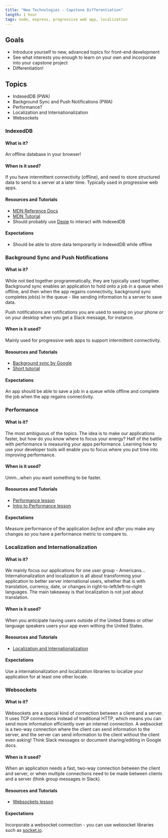 ```yaml
---
title: "New Technologies - Capstone Differentiation"
length: 1 hour
tags: node, express, progressive web app, localization
---
```


## Goals

- Introduce yourself to new, advanced topics for front-end development
- See what interests you enough to learn on your own and incorporate into your capstone project
- Differentiation!

## Topics

* IndexedDB (PWA)
* Background Sync and Push Notifications (PWA)
* Performance?
* Localization and Internationalization
* Websockets

### IndexedDB

#### What is it?
An offline database in your browser!

#### When is it used?
If you have intermittent connectivity (offline), and need to store structured data to send to a server at a later time. Typically used in progressive web apps.

#### Resources and Tutorials
* [MDN Reference Docs](https://developer.mozilla.org/en-US/docs/Web/API/IndexedDB_API)
* [MDN Tutorial](https://developer.mozilla.org/en-US/docs/Web/API/IndexedDB_API/Using_IndexedDB)
* Should probably use [Dexie](http://dexie.org/) to interact with IndexedDB

#### Expectations
* Should be able to store data temporarily in IndexedDB while offline


### Background Sync and Push Notifications

#### What is it?
While not tied together programmatically, they are typically used together. Background sync enables an application to hold onto a job in a queue when offline, and then 
when the app regains connectivity, background sync completes job(s) in the queue - like sending information to a server to save data.

Push notifications are notifications you are used to seeing on your phone or on your desktop when you get a Slack message, for instance.

#### When is it used?
Mainly used for progressive web apps to support intermittent connectivity.

#### Resources and Tutorials
* [Background sync by Google](https://developers.google.com/web/updates/2015/12/background-sync)
* [Short tutorial](https://notes.eellson.com/2018/02/11/chrome-the-background-sync-api-and-exponential-backoff/)

#### Expectations
An app should be able to save a job in a queue while offline and complete the job when the app regains connectivity.

### Performance

#### What is it?
The most ambiguous of the topics. The idea is to make our applications faster, but how do you know where to focus your energy? Half of the battle with performance is 
measuring your apps performance. Learning how to use your developer tools will enable you to focus where you put time into improving performance.

#### When is it used?
Umm...when you want something to be faster.

#### Resources and Tutorials
* [Performance lesson](http://frontend.turing.io/lessons/module-4/intro-to-performance.html)
* [Intro to Performance lesson](https://developers.google.com/web/tools/chrome-devtools/evaluate-performance/reference)

#### Expectations
Measure performance of the application _before_ and _after_ you make any changes so you have a performance metric to compare to.


### Localization and Internationalization

#### What is it?
We mainly focus our applications for one user group - Americans... Internationalization and localization is all about transforming your application to better 
server international users, whether that is with translation, currency, date, or changes in right-to-left/left-to-right languages. The main takeaway is that 
localization is not just about translation.

#### When is it used?
When you anticipate having users outside of the United States or other language speakers users your app even withing the United States.

#### Resources and Tutorials
* [Localization and Internationalization](http://frontend.turing.io/lessons/module-4/localization.html)

#### Expectations
Use a internationalization and localization libraries to localize your application for at least one other locale.

### Websockets

#### What is it?
Websockets are a special kind of connection between a client and a server. It uses TCP connections instead of traditional HTTP, which means you can send more information 
efficiently over an internet connection. A websocket is a two-way connection where the client can send information to the server, and the server can send information 
to the client without the client even asking! Think Slack messages or document sharing/editing in Google docs.

#### When is it used?
When an application needs a fast, two-way connection between the client and server, or when multiple connections need to be made between clients and a server (think 
group messages in Slack).

#### Resources and Tutorials
* [Websockets lesson](http://frontend.turing.io/lessons/module-4/websockets.html)

#### Expectations
Incorporate a websocket connection - you can use websocket libraries such as [socket.io](https://socket.io/).
